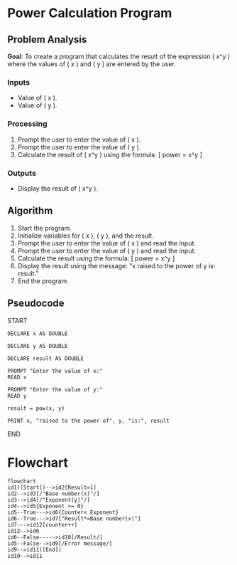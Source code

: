 # Power Calculation Program

## Problem Analysis
**Goal**: To create a program that calculates the result of the expression \( x^y \) where the values of \( x \) and \( y \) are entered by the user.

### Inputs
- Value of \( x \).
- Value of \( y \).

### Processing
1. Prompt the user to enter the value of \( x \).
2. Prompt the user to enter the value of \( y \).
3. Calculate the result of \( x^y \) using the formula:
   \[
   power = x^y
   \]

### Outputs
- Display the result of \( x^y \).

## Algorithm
1. Start the program.
2. Initialize variables for \( x \), \( y \), and the result.
3. Prompt the user to enter the value of \( x \) and read the input.
4. Prompt the user to enter the value of \( y \) and read the input.
5. Calculate the result using the formula:
   \[
   power = x^y
   \]
6. Display the result using the message: "x raised to the power of y is: result."
7. End the program.
## Pseudocode
START
   
    DECLARE x AS DOUBLE
    
    DECLARE y AS DOUBLE
    
    DECLARE result AS DOUBLE

    PROMPT "Enter the value of x:"
    READ x

    PROMPT "Enter the value of y:"
    READ y

    result = pow(x, y)

    PRINT x, "raised to the power of", y, "is:", result

END

# Flowchart
``` mermaid
flowchart 
id1([Start])-->id2[Result=1]
id2-->id3[/"Base number(x)"/]
id3-->id4[/"Exponent(y)"/]
id4-->id5{Exponent >= 0}
id5--True--->id6{Counter< Exponent}
id6--True--->id7["Result*=Base number(x)"]
id7--->id12[counter++]
id12-->id6
id6--False----->id10[/Result/]
id5--False-->id9[/Error message/]
id9-->id11([End])
id10-->id11
```
